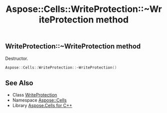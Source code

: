 ﻿---
title: Aspose::Cells::WriteProtection::~WriteProtection method
linktitle: ~WriteProtection
second_title: Aspose.Cells for C++ API Reference
description: 'Aspose::Cells::WriteProtection::~WriteProtection method. Destructor in C++.'
type: docs
weight: 200
url: /cpp/aspose.cells/writeprotection/~writeprotection/
---
## WriteProtection::~WriteProtection method


Destructor.

```cpp
Aspose::Cells::WriteProtection::~WriteProtection()
```

## See Also

* Class [WriteProtection](../)
* Namespace [Aspose::Cells](../../)
* Library [Aspose.Cells for C++](../../../)
